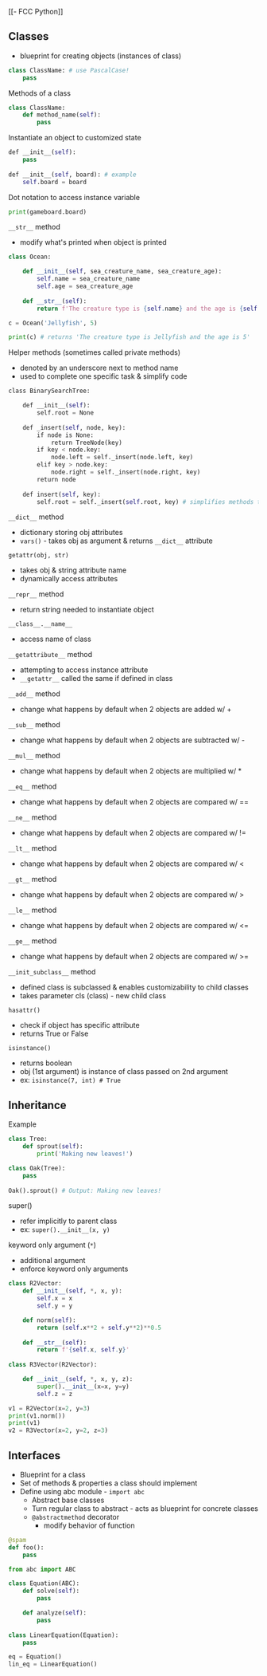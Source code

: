 [[- FCC Python]]

## Classes

- blueprint for creating objects (instances of class)

```python
class ClassName: # use PascalCase!
    pass
```

Methods of a class

```python
class ClassName:
    def method_name(self):
        pass
```

Instantiate an object to customized state

```python
def __init__(self):
	pass
	
def __init__(self, board): # example
	self.board = board
```

Dot notation to access instance variable

```python
print(gameboard.board)
```

`__str__` method
- modify what's printed when object is printed

```python
class Ocean:

    def __init__(self, sea_creature_name, sea_creature_age):
        self.name = sea_creature_name
        self.age = sea_creature_age
    
    def __str__(self):
        return f'The creature type is {self.name} and the age is {self.age}'

c = Ocean('Jellyfish', 5)

print(c) # returns 'The creature type is Jellyfish and the age is 5'
```

Helper methods (sometimes called private methods)
- denoted by an underscore next to method name
- used to complete one specific task & simplify code

```python
class BinarySearchTree:

    def __init__(self):
        self.root = None
        
    def _insert(self, node, key):
        if node is None:
            return TreeNode(key)
        if key < node.key:
            node.left = self._insert(node.left, key)
        elif key > node.key:
            node.right = self._insert(node.right, key)
        return node
        
    def insert(self, key):
        self.root = self._insert(self.root, key) # simplifies methods that are called outside of class
```

`__dict__` method
- dictionary storing obj attributes
- `vars()` - takes obj as argument & returns `__dict__` attribute

`getattr(obj, str)`
- takes obj & string attribute name
- dynamically access attributes

`__repr__` method
- return string needed to instantiate object

`__class__.__name__`
- access name of class

``__getattribute__`` method
- attempting to access instance attribute
- `__getattr__` called the same if defined in class

`__add__` method
- change what happens by default when 2 objects are added w/ +

`__sub__` method
- change what happens by default when 2 objects are subtracted w/ -

`__mul__` method
- change what happens by default when 2 objects are multiplied w/ *

`__eq__` method
- change what happens by default when 2 objects are compared w/ ==

`__ne__` method
- change what happens by default when 2 objects are compared w/ !=

`__lt__` method
- change what happens by default when 2 objects are compared w/ <

`__gt__` method
- change what happens by default when 2 objects are compared w/ >

`__le__` method
- change what happens by default when 2 objects are compared w/ <=

`__ge__` method
- change what happens by default when 2 objects are compared w/ >=

`__init_subclass__` method
- defined class is subclassed & enables customizability to child classes
- takes parameter cls (class) - new child class

`hasattr()`
- check if object has specific attribute
- returns True or False

`isinstance()`
- returns boolean
- obj (1st argument) is instance of class passed on 2nd argument
- ex: `isinstance(7, int) # True`

## Inheritance

Example

```python
class Tree:
    def sprout(self):
        print('Making new leaves!')

class Oak(Tree):
    pass
    
Oak().sprout() # Output: Making new leaves!
```

super()
- refer implicitly to parent class
- ex: `super().__init__(x, y)`

keyword only argument (`*`)
- additional argument
- enforce keyword only arguments

```python
class R2Vector:
    def __init__(self, *, x, y):
        self.x = x
        self.y = y

    def norm(self):
        return (self.x**2 + self.y**2)**0.5
        
    def __str__(self):
        return f'{self.x, self.y}'
        
class R3Vector(R2Vector):

    def __init__(self, *, x, y, z):
        super().__init__(x=x, y=y)
        self.z = z

v1 = R2Vector(x=2, y=3)
print(v1.norm())
print(v1)
v2 = R3Vector(x=2, y=2, z=3)
```

## Interfaces

- Blueprint for a class
- Set of methods & properties a class should implement
- Define using abc module - `import abc`
	- Abstract base classes
	- Turn regular class to abstract - acts as blueprint for concrete classes
	- `@abstractmethod` decorator
		- modify behavior of function

```python
@spam
def foo():
    pass
```

```python
from abc import ABC

class Equation(ABC):
    def solve(self):
        pass

    def analyze(self):
        pass
        
class LinearEquation(Equation):
    pass

eq = Equation()
lin_eq = LinearEquation()
```
